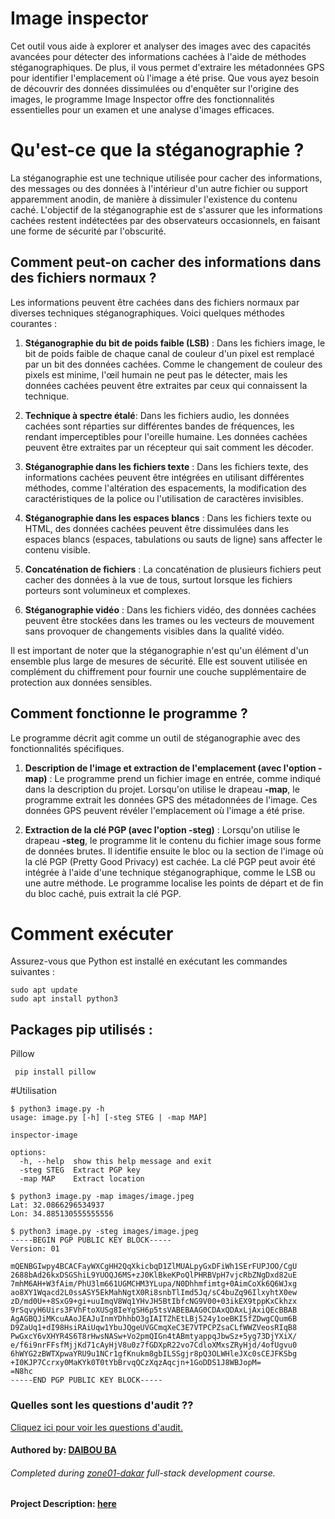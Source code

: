 # Image inspector

Cet outil vous aide à explorer et analyser des images avec des capacités avancées pour détecter des informations cachées à l'aide de méthodes stéganographiques. De plus, il vous permet d'extraire les métadonnées GPS pour identifier l'emplacement où l'image a été prise. Que vous ayez besoin de découvrir des données dissimulées ou d'enquêter sur l'origine des images, le programme Image Inspector offre des fonctionnalités essentielles pour un examen et une analyse d'images efficaces.
# Qu'est-ce que la stéganographie ?

La stéganographie est une technique utilisée pour cacher des informations, des messages ou des données à l'intérieur d'un autre fichier ou support apparemment anodin, de manière à dissimuler l'existence du contenu caché. L'objectif de la stéganographie est de s'assurer que les informations cachées restent indétectées par des observateurs occasionnels, en faisant une forme de sécurité par l'obscurité.

## Comment peut-on cacher des informations dans des fichiers normaux ?

Les informations peuvent être cachées dans des fichiers normaux par diverses techniques stéganographiques. Voici quelques méthodes courantes :

  1. **Stéganographie du bit de poids faible (LSB)** : Dans les fichiers image, le bit de poids faible de chaque canal de couleur d'un pixel est remplacé par un bit des données cachées. Comme le changement de couleur des pixels est minime, l'œil humain ne peut pas le détecter, mais les données cachées peuvent être extraites par ceux qui connaissent la technique.

  2. **Technique à spectre étalé**: Dans les fichiers audio, les données cachées sont réparties sur différentes bandes de fréquences, les rendant imperceptibles pour l'oreille humaine. Les données cachées peuvent être extraites par un récepteur qui sait comment les décoder.

  3. **Stéganographie dans les fichiers texte** : Dans les fichiers texte, des informations cachées peuvent être intégrées en utilisant différentes méthodes, comme l'altération des espacements, la modification des caractéristiques de la police ou l'utilisation de caractères invisibles.

  4. **Stéganographie dans les espaces blancs** : Dans les fichiers texte ou HTML, des données cachées peuvent être dissimulées dans les espaces blancs (espaces, tabulations ou sauts de ligne) sans affecter le contenu visible.

  5. **Concaténation de fichiers** : La concaténation de plusieurs fichiers peut cacher des données à la vue de tous, surtout lorsque les fichiers porteurs sont volumineux et complexes.

  6. **Stéganographie vidéo** : Dans les fichiers vidéo, des données cachées peuvent être stockées dans les trames ou les vecteurs de mouvement sans provoquer de changements visibles dans la qualité vidéo.

Il est important de noter que la stéganographie n'est qu'un élément d'un ensemble plus large de mesures de sécurité. Elle est souvent utilisée en complément du chiffrement pour fournir une couche supplémentaire de protection aux données sensibles.
## Comment fonctionne le programme ?

Le programme décrit agit comme un outil de stéganographie avec des fonctionnalités spécifiques.

  1. **Description de l'image et extraction de l'emplacement (avec l'option -map)** : Le programme prend un fichier image en entrée, comme indiqué dans la description du projet. Lorsqu'on utilise le drapeau **-map**, le programme extrait les données GPS des métadonnées de l'image. Ces données GPS peuvent révéler l'emplacement où l'image a été prise.

  2. **Extraction de la clé PGP (avec l'option -steg)** : Lorsqu'on utilise le drapeau **-steg**, le programme lit le contenu du fichier image sous forme de données brutes. Il identifie ensuite le bloc ou la section de l'image où la clé PGP (Pretty Good Privacy) est cachée. La clé PGP peut avoir été intégrée à l'aide d'une technique stéganographique, comme le LSB ou une autre méthode. Le programme localise les points de départ et de fin du bloc caché, puis extrait la clé PGP.



# Comment exécuter

Assurez-vous que Python est installé en exécutant les commandes suivantes :

    sudo apt update
    sudo apt install python3

## Packages pip utilisés :
 Pillow
 ```
  pip install pillow 
 ```
#Utilisation
```
$ python3 image.py -h
usage: image.py [-h] [-steg STEG | -map MAP]

inspector-image

options:
  -h, --help  show this help message and exit
  -steg STEG  Extract PGP key
  -map MAP    Extract location
```
```
$ python3 image.py -map images/image.jpeg
Lat: 32.0866296534937
Lon: 34.885130555555556
```
```
$ python3 image.py -steg images/image.jpeg
-----BEGIN PGP PUBLIC KEY BLOCK-----  
Version: 01  
  
mQENBGIwpy4BCACFayWXCgHH2QqXkicbqD1ZlMUALpyGxDFiWh1SErFUPJOO/CgU  
2688bAd26kxDSGShiL9YUOQJ6MS+zJ0KlBkeKPoQlPHRBVpH7vjcRbZNgDxd82uE  
7mhM6AH+W3fAim/PhU3lm661UGMCHM3YLupa/N0Dhhmfimtg+0AimCoXk6Q6WJxg  
ao8XY1Wqacd2L0ssASY5EkMahNgtX0Ri8snbTlImd5Jq/sC4buZq96IlxyhtX0ew  
zD/md0U++8SxG9+gi+uuImqV8Wq1YHvJH5BtIbfcNG9V00+03ikEX9tppKxCkhzx  
9rSqvyH6Uirs3FVhFtoXUSg8IeYgSH6p5tsVABEBAAG0CDAxQDAxLjAxiQEcBBAB  
AgAGBQJiMKcuAAoJEAJuInmYDhhbO3gIAITZhEtLBj524y1oeBKI5fZDwgCQum6B  
D9ZaUq1+dI98HsiRAiUqw1YbuJQgeUVGCmqXeC3E7VTPCPZsaCLfWWZVeosRIqB8  
PwGxcY6vXHYR4S6T8rHwsNASw+Vo2pmQIGn4tABmtyappqJbwSz+5yg73DjYXiX/  
e/f6i9nrFFsfMjjKd71cAyHjV8u0z7fGDXpR22vo7CdloXMxsZRyHjd/4ofUgvu0  
6hWYG2zBWTXpwaYRU9u1NCr1gfKnukm8gbILSSgjr8pQ3OLWHleJXc0sCEJFKSbg  
+I0KJP7Ccrxy0MaKYk0T0tYbBrvqQCzXqzAqcjn+1GoDDS1J8WBJopM=  
=N8hc  
-----END PGP PUBLIC KEY BLOCK-----
```

### Quelles sont les questions d'audit ??
[Cliquez ici pour voir les questions d'audit.](https://github.com/01-edu/public/tree/master/subjects/cybersecurity/inspector-image/audit)

#### Authored by: [DAIBOU BA](https://learn.zone01dakar.sn/git/daiba/)
###### Completed during [zone01-dakar](https://learn.zone01dakar.sn/) full-stack development course.
#### Project Description: [here](https://github.com/01-edu/public/tree/master/subjects/cybersecurity/inspector-image)


